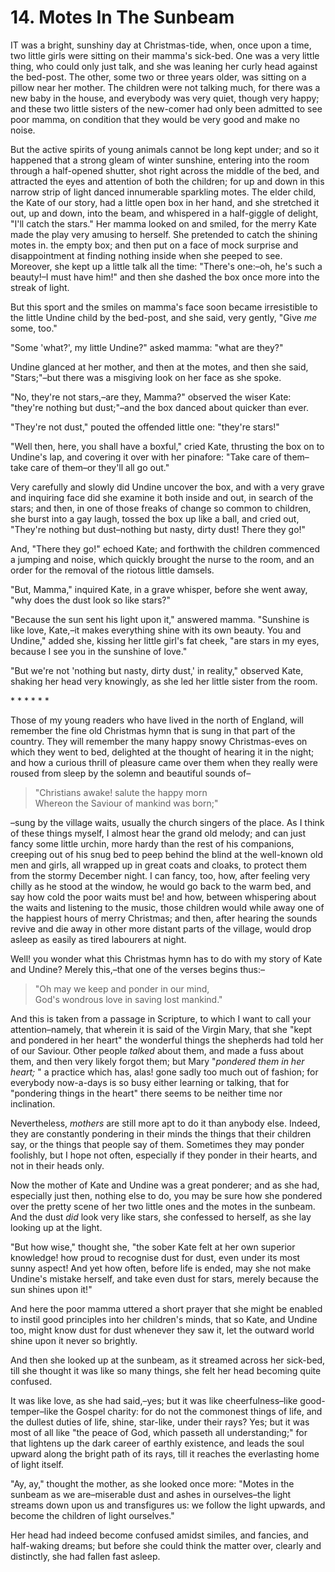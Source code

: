 # 14. Motes In The Sunbeam

IT was a bright, sunshiny day at Christmas-tide, when, once upon a time, two little girls were sitting on their mamma's sick-bed. One was a very little thing, who could only just talk, and she was leaning her curly head against the bed-post. The other, some two or three years older, was sitting on a pillow near her mother. The children were not talking much, for there was a new baby in the house, and everybody was very quiet, though very happy; and these two little sisters of the new-comer had only been admitted to see poor mamma, on condition that they would be very good and make no noise.

But the active spirits of young animals cannot be long kept under; and so it happened that a strong gleam of winter sunshine, entering into the room through a half-opened shutter, shot right across the middle of the bed, and attracted the eyes and attention of both the children; for up and down in this narrow strip of light danced innumerable sparkling motes. The elder child, the Kate of our story, had a little open box in her hand, and she stretched it out, up and down, into the beam, and whispered in a half-giggle of delight, "I'll catch the stars." Her mamma looked on and smiled, for the merry Kate made the play very amusing to herself. She pretended to catch the shining motes in. the empty box; and then put on a face of mock surprise and disappointment at finding nothing inside when she peeped to see. Moreover, she kept up a little talk all the time: "There's one:–oh, he's such a beauty!–I must have him!" and then she dashed the box once more into the streak of light.

But this sport and the smiles on mamma's face soon became irresistible to the little Undine child by the bed-post, and she said, very gently, "Give *me* some, too."

"Some 'what?', my little Undine?" asked mamma: "what are they?"

Undine glanced at her mother, and then at the motes, and then she said, "Stars;"–but there was a misgiving look on her face as she spoke.

"No, they're not stars,–are they, Mamma?" observed the wiser Kate: "they're nothing but dust;"–and the box danced about quicker than ever.

"They're not dust," pouted the offended little one: "they're stars!"

"Well then, here, you shall have a boxful," cried Kate, thrusting the box on to Undine's lap, and covering it over with her pinafore: "Take care of them–take care of them–or they'll all go out."

Very carefully and slowly did Undine uncover the box, and with a very grave and inquiring face did she examine it both inside and out, in search of the stars; and then, in one of those freaks of change so common to children, she burst into a gay laugh, tossed the box up like a ball, and cried out, "They're nothing but dust–nothing but nasty, dirty dust! There they go!"

And, "There they go!" echoed Kate; and forthwith the children commenced a jumping and noise, which quickly brought the nurse to the room, and an order for the removal of the riotous little damsels.

"But, Mamma," inquired Kate, in a grave whisper, before she went away, "why does the dust look so like stars?"

"Because the sun sent his light upon it," answered mamma. "Sunshine is like love, Kate,–it makes everything shine with its own beauty. You and Undine," added she, kissing her little girl's fat cheek, "are stars in my eyes, because I see you in the sunshine of love."

"But we're not 'nothing but nasty, dirty dust,' in reality," observed Kate, shaking her head very knowingly, as she led her little sister from the room.

\* \* \* \* \* \*

Those of my young readers who have lived in the north of England, will remember the fine old Christmas hymn that is sung in that part of the country. They will remember the many happy snowy Christmas-eves on which they went to bed, delighted at the thought of hearing it in the night; and how a curious thrill of pleasure came over them when they really were roused from sleep by the solemn and beautiful sounds of–

> "Christians awake! salute the happy morn\
> Whereon the Saviour of mankind was born;"

–sung by the village waits, usually the church singers of the place. As I think of these things myself, I almost hear the grand old melody; and can just fancy some little urchin, more hardy than the rest of his companions, creeping out of his snug bed to peep behind the blind at the well-known old men and girls, all wrapped up in great coats and cloaks, to protect them from the stormy December night. I can fancy, too, how, after feeling very chilly as he stood at the window, he would go back to the warm bed, and say how cold the poor waits must be! and how, between whispering about the waits and listening to the music, those children would while away one of the happiest hours of merry Christmas; and then, after hearing the sounds revive and die away in other more distant parts of the village, would drop asleep as easily as tired labourers at night.

Well! you wonder what this Christmas hymn has to do with my story of Kate and Undine? Merely this,–that one of the verses begins thus:–

> "Oh may we keep and ponder in our mind,\
>  God's wondrous love in saving lost mankind."

And this is taken from a passage in Scripture, to which I want to call your attention–namely, that wherein it is said of the Virgin Mary, that she "kept and pondered in her heart" the wonderful things the shepherds had told her of our Saviour. Other people *talked* about them, and made a fuss about them, and then very likely forgot them; but Mary "*pondered them in her heart;* " a practice which has, alas! gone sadly too much out of fashion; for everybody now-a-days is so busy either learning or talking, that for "pondering things in the heart" there seems to be neither time nor inclination.

Nevertheless, *mothers* are still more apt to do it than anybody else. Indeed, they are constantly pondering in their minds the things that their children say, or the things that people say of them. Sometimes they may ponder foolishly, but I hope not often, especially if they ponder in their hearts, and not in their heads only.

Now the mother of Kate and Undine was a great ponderer; and as she had, especially just then, nothing else to do, you may be sure how she pondered over the pretty scene of her two little ones and the motes in the sunbeam. And the dust *did* look very like stars, she confessed to herself, as she lay looking up at the light.

"But how wise," thought she, "the sober Kate felt at her own superior knowledge! how proud to recognise dust for dust, even under its most sunny aspect! And yet how often, before life is ended, may she not make Undine's mistake herself, and take even dust for stars, merely because the sun shines upon it!"

And here the poor mamma uttered a short prayer that she might be enabled to instil good principles into her children's minds, that so Kate, and Undine too, might know dust for dust whenever they saw it, let the outward world shine upon it never so brightly.

And then she looked up at the sunbeam, as it streamed across her sick-bed, till she thought it was like so many things, she felt her head becoming quite confused.

It was like love, as she had said,–yes; but it was like cheerfulness–like good-temper–like the Gospel charity: for do not the commonest things of life, and the dullest duties of life, shine, star-like, under their rays? Yes; but it was most of all like "the peace of God, which passeth all understanding;" for that lightens up the dark career of earthly existence, and leads the soul upward along the bright path of its rays, till it reaches the everlasting home of light itself.

"Ay, ay," thought the mother, as she looked once more: "Motes in the sunbeam as we are–miserable dust and ashes in ourselves–the light streams down upon us and transfigures us: we follow the light upwards, and become the children of light ourselves."

Her head had indeed become confused amidst similes, and fancies, and half-waking dreams; but before she could think the matter over, clearly and distinctly, she had fallen fast asleep.
